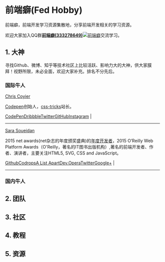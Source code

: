 # 前端癖(Fed Hobby)

前端癖，前端开发学习资源集散地，分享前端开发相关的学习资源。

欢迎大家加入QQ群<a target="_blank" href="http://shang.qq.com/wpa/qunwpa?idkey=1680c904cf762ddb1452aff73f5257b423fe28f9550704f6b1bc02cb0c231a15">**前端癖(333278649)**<img border="0" src="http://img.blog.csdn.net/20160706121942036?watermark/2/text/aHR0cDovL2Jsb2cuY3Nkbi5uZXQv/font/5a6L5L2T/fontsize/400/fill/I0JBQkFCMA==/dissolve/70/gravity/Center" alt="前端癖" title="前端癖"></a>交流学习。

## 1. 大神
寻找Github、微博、知乎等技术社区上比较活跃、影响力大的大神，供大家膜拜！视野所限，未必全面，欢迎大家补充。排名不分先后。

### 国际牛人

[Chris Coyier](http://chriscoyier.net/)

[Codepen](http://codepen.io/)创始人，[css-tricks](http://css-tricks.com/)站长。

[CodePen](//codepen.io/chriscoyier)[Dribbble](//dribbble.com/chriscoyier)[Twitter](//twitter.com/chriscoyier)[GitHub](//github.com/chriscoyier)[Instagram](//instagram.com/chriscoyier) |

-------------------

[Sara Soueidan](https://sarasoueidan.com/)

2015 net awards(net杂志的年度颁奖盛典)的[年度开发者](https://thenetawards.com/longlist/developer/)，2015 O’Reilly Web Platform Awards（O'Reilly，著名的IT图书出版机构）,著名的前端开发者、作者、演讲者，主要关注HTML5, SVG, CSS and JavaScript。

[Github](https://github.com/SaraSoueidan)[Codrops](http://tympanus.net/codrops/author/sarasoueidan/)[A List Apart](http://alistapart.com/author/SaraSoueidan)[Dev.Opera](https://dev.opera.com/authors/sara-soueidan/)[Twitter](http://twitter.com/SaraSoueidan)[Google+](https://plus.google.com/115621441131126533845/posts) |

------------------


### 国内牛人



## 2. 团队

## 3. 社区

## 4. 教程

## 5. 资源




